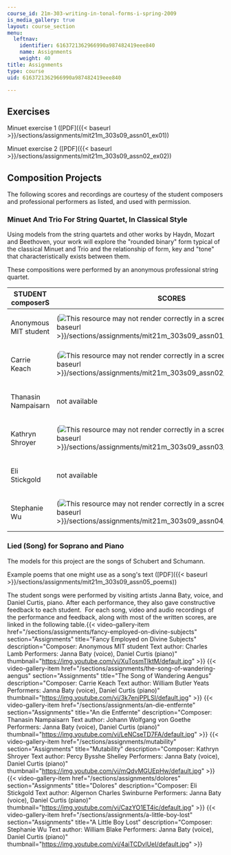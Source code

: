 ```yaml
---
course_id: 21m-303-writing-in-tonal-forms-i-spring-2009
is_media_gallery: true
layout: course_section
menu:
  leftnav:
    identifier: 6163721362966990a987482419eee840
    name: Assignments
    weight: 40
title: Assignments
type: course
uid: 6163721362966990a987482419eee840

---
```


Exercises
---------

Minuet exercise 1 ([PDF]({{< baseurl >}}/sections/assignments/mit21m_303s09_assn01_ex01))

Minuet exercise 2 ([PDF]({{< baseurl >}}/sections/assignments/mit21m_303s09_assn02_ex02))

Composition Projects
--------------------

The following scores and recordings are courtesy of the student composers and professional performers as listed, and used with permission.

### Minuet And Trio For String Quartet, In Classical Style

Using models from the string quartets and other works by Haydn, Mozart and Beethoven, your work will explore the "rounded binary" form typical of the classical Minuet and Trio and the relationship of form, key and "tone" that characteristically exists between them.

These compositions were performed by an anonymous professional string quartet.

| STUDENT composerS | SCORES | AUDIO RECORDINGS |
| --- | --- | --- |
| Anonymous MIT student | (![This resource may not render correctly in a screen reader.](/images/inacessible.gif)[PDF]({{< baseurl >}}/sections/assignments/mit21m_303s09_assn01_comp01_anon)) | [iTunes U (MP3 - 2.3MB)](https://itunes.apple.com/us/itunes-u/id354869194)  {{< br >}}Internet Archive ([MP3 - 2.3MB](http://www.archive.org/download/MIT21M.303S09/assn_sq_anon.mp3)) |
| Carrie Keach | (![This resource may not render correctly in a screen reader.](/images/inacessible.gif)[PDF]({{< baseurl >}}/sections/assignments/mit21m_303s09_assn02_comp01_keach)) | [iTunes U (MP3 - 2.7MB)](https://itunes.apple.com/us/itunes-u/id354869194)  {{< br >}}Internet Archive ([MP3 - 2.7MB](http://www.archive.org/download/MIT21M.303S09/assn_sq_keach.mp3)) |
| Thanasin Nampaisarn | not available | [iTunes U (MP3 - 3.6MB)](https://itunes.apple.com/us/itunes-u/id354869194)  {{< br >}}Internet Archive ([MP3 - 3.6MB](http://www.archive.org/download/MIT21M.303S09/assn_sq_nampaisarn.mp3)) |
| Kathryn Shroyer | (![This resource may not render correctly in a screen reader.](/images/inacessible.gif)[PDF]({{< baseurl >}}/sections/assignments/mit21m_303s09_assn03_comp01_shroyer)) | [iTunes U (MP3 - 3.5MB)](https://itunes.apple.com/us/itunes-u/id354869194)  {{< br >}}Internet Archive ([MP3 - 3.5MB](http://www.archive.org/download/MIT21M.303S09/assn_sq_shroyer.mp3)) |
| Eli Stickgold | not available | [iTunes U (MP3 - 3.1MB)](https://itunes.apple.com/us/itunes-u/id354869194)  {{< br >}}Internet Archive ([MP3 - 3.1MB](http://www.archive.org/download/MIT21M.303S09/assn_sq_stickgold.mp3)) |
| Stephanie Wu | (![This resource may not render correctly in a screen reader.](/images/inacessible.gif)[PDF]({{< baseurl >}}/sections/assignments/mit21m_303s09_assn04_comp01_wu)) | [iTunes U (MP3 - 5.1MB)](https://itunes.apple.com/us/itunes-u/id354869194)  {{< br >}}Internet Archive ([MP3 - 5.1MB](http://www.archive.org/download/MIT21M.303S09/assn_sq_wu.mp3)) 

### Lied (Song) for Soprano and Piano

The models for this project are the songs of Schubert and Schumann.

Example poems that one might use as a song's text ([PDF]({{< baseurl >}}/sections/assignments/mit21m_303s09_assn05_poems))

The student songs were performed by visiting artists Janna Baty, voice, and Daniel Curtis, piano. After each performance, they also gave constructive feedback to each student.  For each song, video and audio recordings of the performance and feedback, along with most of the written scores, are linked in the following table.{{< video-gallery-item href="/sections/assignments/fancy-employed-on-divine-subjects" section="Assignments" title="Fancy Employed on Divine Subjects" description="Composer: Anonymous MIT student Text author: Charles Lamb Performers: Janna Baty (voice), Daniel Curtis (piano)" thumbnail="https://img.youtube.com/vi/XuTosmTlktM/default.jpg" >}} {{< video-gallery-item href="/sections/assignments/the-song-of-wandering-aengus" section="Assignments" title="The Song of Wandering Aengus" description="Composer: Carrie Keach Text author: William Butler Yeats Performers: Janna Baty (voice), Daniel Curtis (piano)" thumbnail="https://img.youtube.com/vi/3k7enjPPLSI/default.jpg" >}} {{< video-gallery-item href="/sections/assignments/an-die-entfernte" section="Assignments" title="An die Entfernte" description="Composer: Thanasin Nampaisarn Text author: Johann Wolfgang von Goethe Performers: Janna Baty (voice), Daniel Curtis (piano)" thumbnail="https://img.youtube.com/vi/LeNCseTD7FA/default.jpg" >}} {{< video-gallery-item href="/sections/assignments/mutability" section="Assignments" title="Mutability" description="Composer: Kathryn Shroyer Text author: Percy Bysshe Shelley Performers: Janna Baty (voice), Daniel Curtis (piano)" thumbnail="https://img.youtube.com/vi/mQdvMGUEpHw/default.jpg" >}} {{< video-gallery-item href="/sections/assignments/dolores" section="Assignments" title="Dolores" description="Composer: Eli Stickgold Text author: Algernon Charles Swinburne Performers: Janna Baty (voice), Daniel Curtis (piano)" thumbnail="https://img.youtube.com/vi/CazYO1ET4ic/default.jpg" >}} {{< video-gallery-item href="/sections/assignments/a-little-boy-lost" section="Assignments" title="A Little Boy Lost" description="Composer: Stephanie Wu Text author: William Blake Performers: Janna Baty (voice), Daniel Curtis (piano)" thumbnail="https://img.youtube.com/vi/4aiTCDvlUeI/default.jpg" >}}